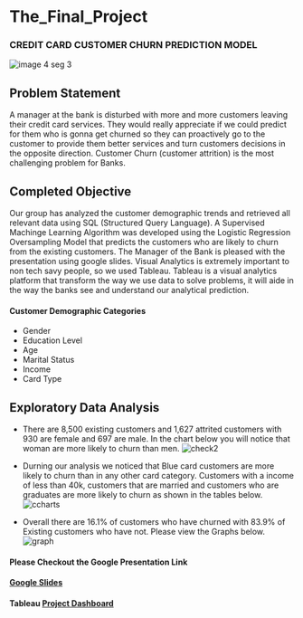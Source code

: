 # The_Final_Project
### CREDIT CARD CUSTOMER CHURN PREDICTION MODEL
![image 4 seg 3](https://user-images.githubusercontent.com/96032255/172059609-6aac6a68-9a33-4823-8399-4a2f7a999639.PNG)

## Problem Statement 
A manager at the bank is disturbed with more and more customers leaving their credit card services. They would really appreciate if we could predict for them who is gonna get churned so they can proactively go to the customer to provide them better services and turn customers decisions in the opposite direction. Customer Churn (customer attrition) is the most challenging problem for Banks. 

## Completed Objective
Our group has analyzed the customer demographic trends and retrieved all relevant data using SQL (Structured Query Language). A Supervised Machinge Learning Algorithm was developed using the Logistic Regression Oversampling Model that predicts the customers who are likely to churn from the existing customers. The Manager of the Bank is pleased with the presentation using google slides. Visual Analytics is extremely important to non tech savy people, so we used Tableau. Tableau is a visual analytics platform that transform the way we use data to solve problems, it will aide in the way the banks see and understand our analytical prediction.

#### Customer Demographic Categories
+ Gender
+ Education Level
+ Age
+ Marital Status
+ Income
+ Card Type

## Exploratory Data Analysis
+ There are 8,500 existing customers and 1,627 attrited customers with 930 are female and 697 are male. In the chart below you will notice that woman are more likely to churn than men.
![check2](https://user-images.githubusercontent.com/96032255/172072949-8dccce22-79bd-4e1a-bb5c-0400cbdfcd9c.PNG)

+ Durning our analysis we noticed that Blue card customers are more likely to churn than in any other card category. Customers with a income of less than 40k,  customers that are married and customers who are graduates are more likely to churn as shown in the tables below.
![ccharts](https://user-images.githubusercontent.com/96032255/172073882-d57e2272-88d6-4983-833d-b2ba424ab967.PNG)

+ Overall there are 16.1% of customers who have churned with 83.9% of Existing customers who have not. Please view the Graphs below.
![graph](https://user-images.githubusercontent.com/96032255/172074302-7eb87a81-48fd-49f0-8e0f-66b8aa5520a8.PNG)

#### Please Checkout the Google Presentation Link

#### [Google Slides](https://docs.google.com/presentation/d/1AuiycLoe2rpS4886QBwBy9vm-aU0bIaKz_qGyI95m-Q/edit?usp=sharing)
#### Tableau [Project Dashboard](https://public.tableau.com/views/Project_Dashboard_16544692745830/Dashboard1?:language=en-US&publish=yes&:display_count=n&:origin=viz_share_link)
